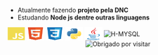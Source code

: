 - Atualmente fazendo **projeto pela DNC**
- Estudando **Node js dentre outras linguagens**

<div style="display: inline_block">
  <img align="center" alt="H-Js" height="30" width="40" src="https://raw.githubusercontent.com/devicons/devicon/master/icons/javascript/javascript-plain.svg">
  <img align="center" alt="H-HTML" height="30" width="40" src="https://raw.githubusercontent.com/devicons/devicon/master/icons/html5/html5-original.svg">
  <img align="center" alt="H-CSS" height="30" width="40" src="https://raw.githubusercontent.com/devicons/devicon/master/icons/css3/css3-original.svg">
  <img align="center" alt="H-Python" height="30" width="40" src="https://raw.githubusercontent.com/devicons/devicon/master/icons/python/python-original.svg">
  <img align="center" alt="H-Java" height="30" width="40" src="https://raw.githubusercontent.com/devicons/devicon/master/icons/java/java-original.svg">
  <img align="center" alt="H-MYSQL" height="30" width="40" src="https://github.com/user-attachments/assets/851c65d9-fa55-4486-ab55-de4dc9c32e7f">
</div>

<div align="center">
  <img src="https://github.com/seu-usuario/seu-repositorio/raw/master/assets/thank-you.gif" alt="Obrigado por visitar">
</div>
